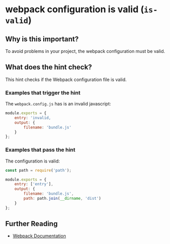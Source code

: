 # webpack configuration is valid (`is-valid`)

## Why is this important?

To avoid problems in your project, the webpack configuration must be valid.

## What does the hint check?

This hint checks if the Webpack configuration file is valid.

### Examples that **trigger** the hint

The `webpack.config.js` has is an invalid javascript:

```js
module.exports = {
    entry: 'invalid,
    output: {
        filename: 'bundle.js'
    }
};
```

### Examples that **pass** the hint

The configuration is valid:

```js
const path = require('path');

module.exports = {
    entry: ['entry'],
    output: {
        filename: 'bundle.js',
        path: path.join(__dirname, 'dist')
    }
};
```

## Further Reading

* [Webpack Documentation][webpack docs]

[webpack docs]: https://webpack.js.org/concepts/
